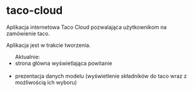 # taco-cloud

Aplikacja internetowa Taco Cloud pozwalająca użytkownikom na zamówienie taco.

Aplikacja jest w trakcie tworzenia.

<ul>Aktualnie:
  <li>strona główna wyświetlająca powitanie </li> <br />
  <li>prezentacja danych modelu (wyświetlenie składników do taco wraz z możliwością ich wyboru) </li> <br />
</ul>
